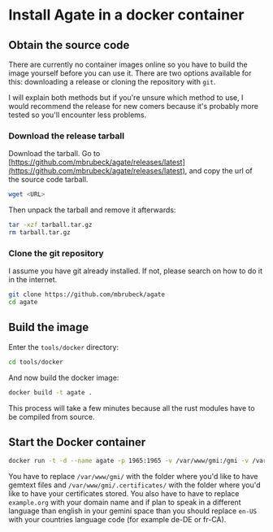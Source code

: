 # Install Agate in a docker container

## Obtain the source code

There are currently no container images online so you have to build the image yourself before you can use it.
There are two options available for this: downloading a release or cloning the repository with `git`.

I will explain both methods but if you're unsure which method to use, I would recommend the release for new comers because it's probably more tested so you'll encounter less problems.

### Download the release tarball

Download the tarball. Go to [https://github.com/mbrubeck/agate/releases/latest](https://github.com/mbrubeck/agate/releases/latest), and copy the url of the source code tarball.

```sh
wget <URL>
```

Then unpack the tarball and remove it afterwards:

```sh
tar -xzf tarball.tar.gz
rm tarball.tar.gz
```

### Clone the git repository

I assume you have git already installed. If not, please search on how to do it in the internet.

```sh
git clone https://github.com/mbrubeck/agate
cd agate
```

## Build the image

Enter the `tools/docker` directory:

```sh
cd tools/docker
```
And now build the docker image:

```sh
docker build -t agate .
```

This process will take a few minutes because all the rust modules have to be compiled from source.

## Start the Docker container

```sh
docker run -t -d --name agate -p 1965:1965 -v /var/www/gmi:/gmi -v /var/www/gmi/.certificates:/app/.certificates -e HOSTNAME=example.org -e LANG=en-US agate:latest
```

You have to replace `/var/www/gmi/` with the folder where you'd like to have gemtext files and `/var/www/gmi/.certificates/` with the folder where you'd like to have your certificates stored. You also have to have to replace `example.org` with your domain name and if plan to speak in a different language than english in your gemini space than you should replace `en-US` with your countries language code (for example de-DE or fr-CA).
